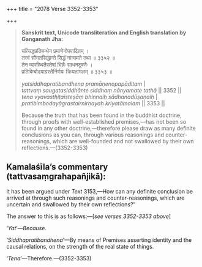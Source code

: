 +++
title = "2078 Verse 3352-3353"

+++
> **Sanskrit text, Unicode transliteration and English translation by Ganganath Jha:** 
>
> यत्सिद्धप्रतिबन्धेन प्रमाणेनोपपादितम् ।  
> तत्त्वं सौगतसिद्धान्ते सिद्धं नान्यमते तथा ॥ ३३५२ ॥  
> तेन व्यवस्थितैस्तेषां भिन्नैः साधनदूषणैः ।  
> प्रतिबिम्बोदयाग्रस्तैर्निर्णयः क्रियतामलम् ॥ ३३५३ ॥ 
>
> *yatsiddhapratibandhena pramāṇenopapāditam* \|  
> *tattvaṃ saugatasiddhānte siddhaṃ nānyamate tathā* \|\| 3352 \|\|  
> *tena vyavasthitaisteṣāṃ bhinnaiḥ sādhanadūṣaṇaiḥ* \|  
> *pratibimbodayāgrastairnirṇayaḥ kriyatāmalam* \|\| 3353 \|\| 
>
> Because the truth that has been found in the buddhist doctrine, through proofs with well-established premises,—has not been so found in any other doctrine,—therefore please draw as many definite conclusions as you can, through various reasonings and counter-reasonings, which are well-founded and not swallowed by their own reflections.—(3352-3353)



## Kamalaśīla’s commentary (tattvasaṃgrahapañjikā):

It has been argued under *Text* 3153,—How can any definite conclusion be arrived at through such reasonings and counter-reasonings, which are uncertain and swallowed by their own reflections?”

The answer to this is as follows:—[*see verses 3352-3353 above*]

‘*Yat*’—*Because*.

‘*Siddhapratibandhena*’—By means of Premises asserting identity and the causal relations, on the strength of the real state of things.

‘*Tena*’—Therefore.—(3352-3353)


